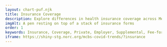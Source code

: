 ```yaml
---
layout: chart-puf.njk
title: Insurance Coverage
description: Explore differences in health insurance coverage across Medicare beneficiaries by year.
imgAlt: A pen resting on top of a stack of insurance forms
order: 1
keywords: Insurance, Coverage, Private, Employer, Supplemental, Fee-for-service, Fee for service, Medicare Advantage, Part A, Part B, Sex, Gender, Age, Income, Race, Ethnicity, Education
iframe: https://shiny-stg.norc.org/mcbs-covid-trends/?insurance
---
```

